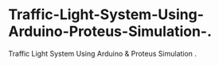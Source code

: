 # Traffic-Light-System-Using-Arduino-Proteus-Simulation-.
Traffic Light System Using Arduino  &amp; Proteus Simulation .
